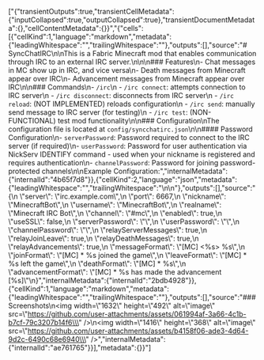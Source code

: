 ["{\"transientOutputs\":true,\"transientCellMetadata\":{\"inputCollapsed\":true,\"outputCollapsed\":true},\"transientDocumentMetadata\":{},\"cellContentMetadata\":{}}","{\"cells\":[{\"cellKind\":1,\"language\":\"markdown\",\"metadata\":{\"leadingWhitespace\":\"\",\"trailingWhitespace\":\"\"},\"outputs\":[],\"source\":\"# SyncChatIRC\\n\\nThis is a Fabric Minecraft mod that enables communication through IRC to an external IRC server.\\n\\n\\n### Features\\n- Chat messages in MC show up in IRC, and vice versa\\n- Death messages from Minecraft appear over IRC\\n- Advancement messages from Minecraft appear over IRC\\n\\n### Commands\\n- `/irc`\\n  - `/irc connect`: attempts connection to IRC server\\n  - `/irc disconnect`: disconnects from IRC server\\n  - `/irc reload`: (NOT IMPLEMENTED) reloads configuration\\n  - `/irc send`: manually send message to IRC server (for testing)\\n  - `/irc test`: (NON-FUNCTIONAL) test mod functionality\\n\\n### Configuration\\nThe configuration file is located at `config/syncchatirc.json`\\n\\n#### Password Configuration\\n- `serverPassword`: Password required to connect to the IRC server (if required)\\n- `userPassword`: Password for user authentication via NickServ IDENTIFY command - used when your nickname is registered and requires authentication\\n- `channelPassword`: Password for joining password-protected channels\\n\\nExample Configuration:\",\"internalMetadata\":{\"internalId\":\"4b65f7d8\"}},{\"cellKind\":2,\"language\":\"json\",\"metadata\":{\"leadingWhitespace\":\"\",\"trailingWhitespace\":\"\\n\\n\"},\"outputs\":[],\"source\":\"{\\n  \\\"server\\\": \\\"irc.example.com\\\",\\n  \\\"port\\\": 6667,\\n  \\\"nickname\\\": \\\"MinecraftBot\\\",\\n  \\\"username\\\": \\\"MinecraftBot\\\",\\n  \\\"realname\\\": \\\"Minecraft IRC Bot\\\",\\n  \\\"channel\\\": \\\"#mc\\\",\\n  \\\"enabled\\\": true,\\n  \\\"useSSL\\\": false,\\n  \\\"serverPassword\\\": \\\"\\\",\\n  \\\"userPassword\\\": \\\"\\\",\\n  \\\"channelPassword\\\": \\\"\\\",\\n  \\\"relayServerMessages\\\": true,\\n  \\\"relayJoinLeave\\\": true,\\n  \\\"relayDeathMessages\\\": true,\\n  \\\"relayAdvancements\\\": true,\\n  \\\"messageFormat\\\": \\\"[MC] <%s> %s\\\",\\n  \\\"joinFormat\\\": \\\"[MC] * %s joined the game\\\",\\n  \\\"leaveFormat\\\": \\\"[MC] * %s left the game\\\",\\n  \\\"deathFormat\\\": \\\"[MC] * %s\\\",\\n  \\\"advancementFormat\\\": \\\"[MC] * %s has made the advancement [%s]\\\"\\n}\",\"internalMetadata\":{\"internalId\":\"2bdb4928\"}},{\"cellKind\":1,\"language\":\"markdown\",\"metadata\":{\"leadingWhitespace\":\"\",\"trailingWhitespace\":\"\"},\"outputs\":[],\"source\":\"### Screenshots\\n<img width=\\\"1632\\\" height=\\\"492\\\" alt=\\\"image\\\" src=\\\"https://github.com/user-attachments/assets/061994af-3a66-4c1b-b7cf-79c3207b14f6\\\" />\\n<img width=\\\"1416\\\" height=\\\"368\\\" alt=\\\"image\\\" src=\\\"https://github.com/user-attachments/assets/b4158f06-ade3-4d64-9d2c-6490c68e6940\\\" />\",\"internalMetadata\":{\"internalId\":\"ae761765\"}}],\"metadata\":{}}"]